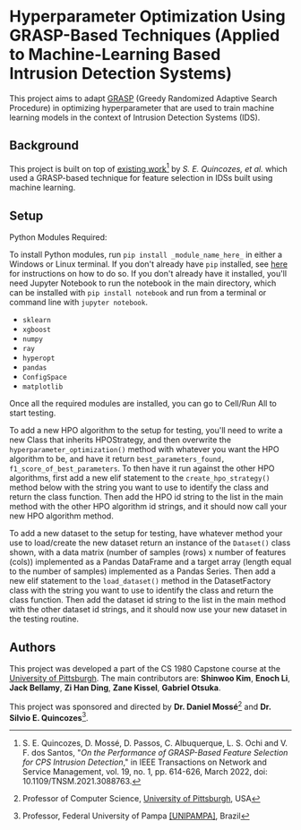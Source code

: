 # Hyperparameter Optimization Using GRASP-Based Techniques (Applied to Machine-Learning Based Intrusion Detection Systems)
This project aims to adapt [GRASP](https://en.wikipedia.org/wiki/Greedy_randomized_adaptive_search_procedure) (Greedy Randomized Adaptive Search Procedure) in optimizing hyperparameter that are used to train machine learning models in the context of Intrusion Detection Systems (IDS).

## Background 

This project is built on top of [existing work](https://ieeexplore.ieee.org/document/9452077)[^1] by *S. E. Quincozes, et al.* which used a GRASP-based technique for feature selection in IDSs built using machine learning.

[^1]: S. E. Quincozes, D. Mossé, D. Passos, C. Albuquerque, L. S. Ochi and V. F. dos Santos, "*On the Performance of GRASP-Based Feature Selection for CPS Intrusion Detection*," in IEEE Transactions on Network and Service Management, vol. 19, no. 1, pp. 614-626, March 2022, doi: 10.1109/TNSM.2021.3088763.

## Setup

Python Modules Required:

To install Python modules, run `pip install _module_name_here_` in either a Windows or Linux terminal.
If you don't already have `pip` installed, see [here](https://pip.pypa.io/en/stable/installation/) for instructions on how to do so.
If you don't already have it installed, you'll need Jupyter Notebook to run the notebook in the main directory, which can be installed with `pip install notebook` and run from a terminal or command line with `jupyter notebook`.
- `sklearn`
- `xgboost`
- `numpy`
- `ray`
- `hyperopt`
- `pandas`
- `ConfigSpace`
- `matplotlib`

Once all the required modules are installed, you can go to Cell/Run All to start testing.

To add a new HPO algorithm to the setup for testing, you'll need to write a new Class that inherits HPOStrategy, and then overwrite the `hyperparameter_optimization()` method with whatever you want the HPO algorithm to be, and have it return `best_parameters_found, f1_score_of_best_parameters`. To then have it run against the other HPO algorithms, first add a new elif statement to the `create_hpo_strategy()` method below with the string you want to use to identify the class and return the class function. Then add the HPO id string to the list in the main method with the other HPO algorithm id strings, and it should now call your new HPO algorithm method.

To add a new dataset to the setup for testing, have whatever method your use to load/create the new dataset return an instance of the `Dataset()` class shown, with a data matrix (number of samples (rows) x number of features (cols)) implemented as a Pandas DataFrame and a target array (length equal to the number of samples) implemented as a Pandas Series. Then add a new elif statement to the `load_dataset()` method in the DatasetFactory class with the string you want to use to identify the class and return the class function. Then add the dataset id string to the list in the main method with the other dataset id strings, and it should now use your new dataset in the testing routine.

## Authors
This project was developed a part of the CS 1980 Capstone course at the [University of Pittsburgh](https://pitt.edu). The main contributors are: **Shinwoo Kim**, **Enoch Li**, **Jack Bellamy**, **Zi Han Ding**, **Zane Kissel**, **Gabriel Otsuka**.

This project was sponsored and directed by **Dr. Daniel Mossé**[^mosse] and **Dr. Silvio E. Quincozes**[^quincozes].

[^mosse]: Professor of Computer Science, [University of Pittsburgh](https://cs.pitt.edu), USA

[^quincozes]: Professor, Federal University of Pampa [[UNIPAMPA]](https://unipampa.edu.br), Brazil
